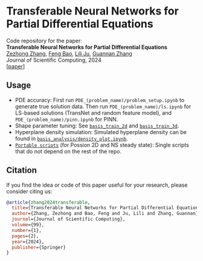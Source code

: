 # Transferable Neural Networks for Partial Differential Equations
Code repository for the paper:  
**Transferable Neural Networks for Partial Differential Equations** <br>
[Zezhong Zhang](https://www.ornl.gov/staff-profile/zezhong-zhang), [Feng Bao](https://www.math.fsu.edu/~bao/), [Lili Ju](https://people.math.sc.edu/ju), [Guannan Zhang](https://sites.google.com/view/guannan-zhang) <br>
Journal of Scientific Computing, 2024 <br>
[[paper](https://link.springer.com/article/10.1007/s10915-024-02463-y)]

## Usage
- PDE accuracy: First run `PDE_(problem_name)/problem_setup.ipynb` to generate true solution data. Then run `PDE_(problem_name)/ls.ipynb` for LS-based solutions (TransNet and random feature model), and `PDE_(problem_name)/pinn.ipynb` for PINN.
- Shape parameter tuning: See [`basis_train_2d`](https://github.com/zezhongzhang/TransNet/tree/main/basis_train_2d) and [`basis_train_3d`](https://github.com/zezhongzhang/TransNet/tree/main/basis_train_3d).
- Hyperplane density simulation: Simulated hyperplane density can be found in [`basis_analysis/density_plot.ipynb`](https://github.com/zezhongzhang/TransNet/blob/main/basis_analysis/density_plot.ipynb).
- [`Portable scripts`](https://github.com/zezhongzhang/TransNet/tree/main/portable_version) (for Possion 2D and NS steady state): Single scripts that do not depend on the rest of the repo. 


## Citation
If you  find the idea or code of this paper useful for your research, please consider citing us:

```bibtex
@article{zhang2024transferable,
  title={Transferable Neural Networks for Partial Differential Equations},
  author={Zhang, Zezhong and Bao, Feng and Ju, Lili and Zhang, Guannan},
  journal={Journal of Scientific Computing},
  volume={99},
  number={1},
  pages={2},
  year={2024},
  publisher={Springer}
}
```
